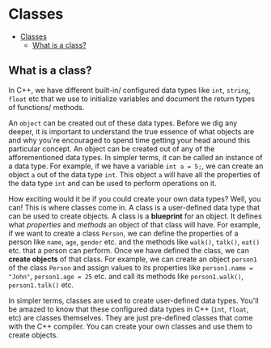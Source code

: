 # Classes

- [Classes](#classes)
  - [What is a class?](#what-is-a-class)

## What is a class?

In C++, we have different built-in/ configured data types like `int`, `string`, `float` etc that we use to initialize variables and document the return types of functions/ methods.

An `object` can be created out of these data types. Before we dig any deeper, it is important to understand the true essence of what objects are and why you're encouraged to spend time getting your head around this particular concept. An object can be created out of any of the afforementioned data types. In simpler terms, it can be called an instance of a data type. For example, if we have a variable `int a = 5;`, we can create an object `a` out of the data type `int`. This object `a` will have all the properties of the data type `int` and can be used to perform operations on it.

How exciting would it be if you could create your own data types? Well, you can! This is where classes come in. A class is a user-defined data type that can be used to create objects. A class is a **blueprint** for an object. It defines what *properties* and *methods* an object of that class will have. For example, if we want to create a class `Person`, we can define the properties of a person like `name`, `age`, `gender` etc. and the methods like `walk()`, `talk()`, `eat()` etc. that a person can perform. Once we have defined the class, we can **create objects** of that class. For example, we can create an object `person1` of the class `Person` and assign values to its properties like `person1.name = "John"`, `person1.age = 25` etc. and call its methods like `person1.walk()`, `person1.talk()` etc.

In simpler terms, classes are used to create user-defined data types. You'll be amazed to know that these configured data types in C++ (`int`, `float`, etc) are classes themselves. They are just pre-defined classes that come with the C++ compiler. You can create your own classes and use them to create objects.